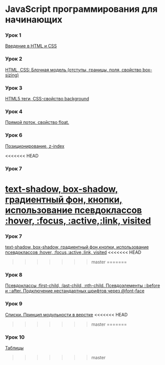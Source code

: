 # JavaScript программирования для начинающих 

### Урок 1
[Введение в HTML и CSS](https://github.com/dbaktiyar/js-courses/tree/master/Lesson-1)

### Урок 2
[HTML, CSS: Блочная модель (отступы, границы, поля, свойство box-sizing)](https://github.com/dbaktiyar/js-courses/tree/master/Lesson-2)

### Урок 3
[HTML5 теги, CSS-свойство background](https://github.com/dbaktiyar/js-courses/tree/master/Lesson-3)

### Урок 4
[Прямой поток, свойство float.](https://github.com/dbaktiyar/js-courses/tree/master/Lesson-4)

### Урок 6
[Позиционирование, z-index](https://github.com/dbaktiyar/js-courses/tree/master/Lesson-6)

<<<<<<< HEAD

### Урок 7
[text-shadow, box-shadow, градиентный фон, кнопки, использование псевдоклассов :hover, :focus, :active,:link, visited](https://github.com/dbaktiyar/js-courses/tree/master/Lesson-7)
=======
### Урок 7
[text-shadow, box-shadow, градиентный фон,кнопки, использование псевдоклассов :hover, :focus,:active,:link, visited](https://github.com/dbaktiyar/js-courses/tree/master/Lesson-7)
<<<<<<< HEAD
>>>>>>> master
=======

### Урок 8
[Псевдоклассы :first-child, :last-child, :nth-child. Псевдоэлементы ::before и ::after. Подключение нестандартных шрифтов через @font-face](https://github.com/dbaktiyar/js-courses/tree/master/Lesson-8)


### Урок 9
[Списки. Принцип модульности в верстке](https://github.com/dbaktiyar/js-courses/tree/master/Lesson-9)
<<<<<<< HEAD
>>>>>>> master
=======

### Урок 10
[Таблицы](https://github.com/dbaktiyar/js-courses/tree/master/Lesson-10)
>>>>>>> master
